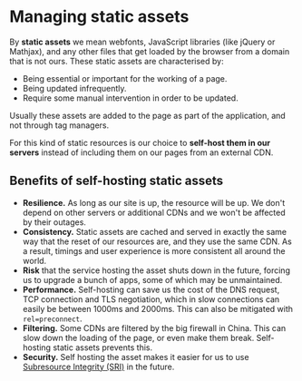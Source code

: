 # Managing static assets

By **static assets** we mean webfonts, JavaScript libraries (like jQuery or Mathjax), and any other files that get loaded by the browser from a domain that is not ours. These static assets are characterised by:

* Being essential or important for the working of a page.
* Being updated infrequently.
* Require some manual intervention in order to be updated.

Usually these assets are added to the page as part of the application, and not through tag managers.

For this kind of static resources is our choice to **self-host them in our servers** instead of including them on our pages from an external CDN.

## Benefits of self-hosting static assets

* **Resilience.** As long as our site is up, the resource will be up. We don't depend on other servers or additional CDNs and we won't be affected by their outages.
* **Consistency.** Static assets are cached and served in exactly the same way that the reset of our resources are, and they use the same CDN. As a result, timings and user experience is more consistent all around the world.
* **Risk** that the service hosting the asset shuts down in the future, forcing us to upgrade a bunch of apps, some of which may be unmaintained.
* **Performance.** Self-hosting can save us the cost of the DNS request, TCP connection and TLS negotiation, which in slow connections can easily be between 1000ms and 2000ms. This can also be mitigated with `rel=preconnect`.
* **Filtering.** Some CDNs are filtered by the big firewall in China. This can slow down the loading of the page, or even make them break. Self-hosting static assets prevents this.
* **Security.** Self hosting the asset makes it easier for us to use [Subresource Integrity (SRI)](https://developer.mozilla.org/en-US/docs/Web/Security/Subresource_Integrity) in the future.

